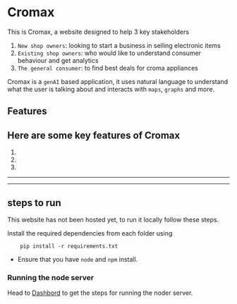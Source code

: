 # Cromax

This is Cromax, a website designed to help 3 key stakeholders

1. `New shop owners`: looking to start a business in selling electronic items
2. `Existing shop owners`: who would like to understand consumer behaviour and get analytics
3. `The general consumer`: to find best deals for croma appliances 

Cromax is a `genAI` based application, it uses natural language to understand what the user is talking about and interacts with `maps`, `graphs` and more.

## Features

Here are some key features of Cromax
---

1. 
2. 
3. 

---

<add screenshots>


---

## steps to run

This website has not been hosted yet, to run it locally follow these steps.

Install the required dependencies from each folder using 

		pip install -r requirements.txt

- Ensure that you have `node` and `npm` install.

### Running the node server

Head to [Dashbord](./node_testing/Dashbord) to get the steps for running the noder server.
